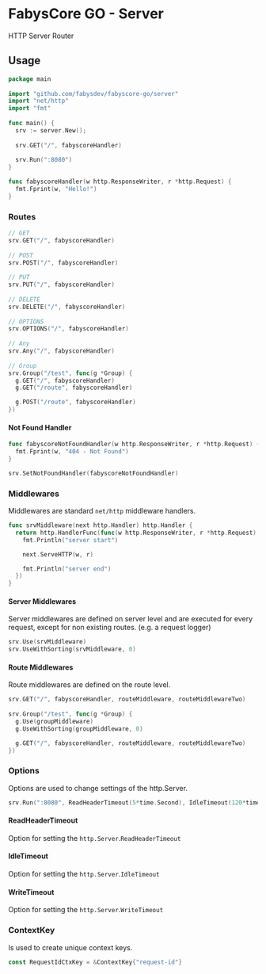 # FabysCore GO - Server

HTTP Server Router


## Usage

```go
package main
  
import "github.com/fabysdev/fabyscore-go/server"
import "net/http"
import "fmt"
  
func main() {
  srv := server.New();
      
  srv.GET("/", fabyscoreHandler)
  
  srv.Run(":8080")
}

func fabyscoreHandler(w http.ResponseWriter, r *http.Request) {
  fmt.Fprint(w, "Hello!")
}
```

### Routes
```go
// GET
srv.GET("/", fabyscoreHandler)
  
// POST
srv.POST("/", fabyscoreHandler)
  
// PUT
srv.PUT("/", fabyscoreHandler)
  
// DELETE
srv.DELETE("/", fabyscoreHandler)
  
// OPTIONS
srv.OPTIONS("/", fabyscoreHandler)
  
// Any
srv.Any("/", fabyscoreHandler)
  
// Group
srv.Group("/test", func(g *Group) {
  g.GET("/", fabyscoreHandler)
  g.GET("/route", fabyscoreHandler)

  g.POST("/route", fabyscoreHandler)
})
```

#### Not Found Handler
```go
func fabyscoreNotFoundHandler(w http.ResponseWriter, r *http.Request) {
  fmt.Fprint(w, "404 - Not Found")
}

srv.SetNotFoundHandler(fabyscoreNotFoundHandler)
```


### Middlewares

Middlewares are standard `net/http` middleware handlers.

```go
func srvMiddleware(next http.Handler) http.Handler {
  return http.HandlerFunc(func(w http.ResponseWriter, r *http.Request) {
    fmt.Println("server start")

    next.ServeHTTP(w, r)

    fmt.Println("server end")
  })
}
```

#### Server Middlewares

Server middlewares are defined on server level and are executed for every request, except for non existing routes. (e.g. a request logger)

```go
srv.Use(srvMiddleware)
srv.UseWithSorting(srvMiddleware, 0)
```

#### Route Middlewares

Route middlewares are defined on the route level.

```go
srv.GET("/", fabyscoreHandler, routeMiddleware, routeMiddlewareTwo)
  
srv.Group("/test", func(g *Group) {
  g.Use(groupMiddleware)
  g.UseWithSorting(groupMiddleware, 0)

  g.GET("/", fabyscoreHandler, routeMiddleware, routeMiddlewareTwo)
})
```

### Options

Options are used to change settings of the http.Server.

```go
srv.Run(":8080", ReadHeaderTimeout(5*time.Second), IdleTimeout(120*time.Second), WriteTimeout(5*time.Second))
```

#### ReadHeaderTimeout
Option for setting the `http.Server`.`ReadHeaderTimeout`

#### IdleTimeout
Option for setting the `http.Server`.`IdleTimeout`

#### WriteTimeout
Option for setting the `http.Server`.`WriteTimeout`

### ContextKey

Is used to create unique context keys.

```go
const RequestIdCtxKey = &ContextKey{"request-id"}
```